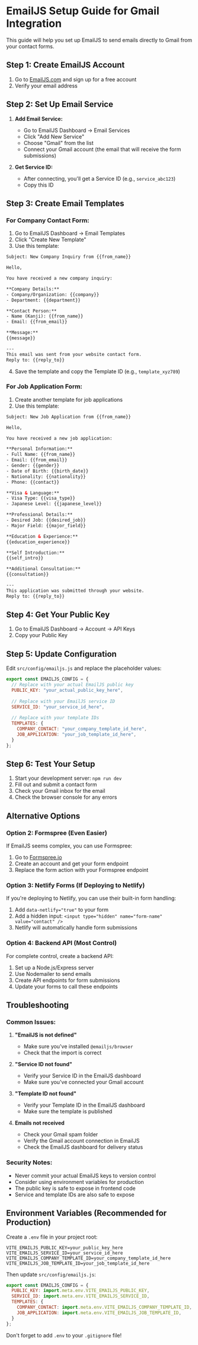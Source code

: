 # EmailJS Setup Guide for Gmail Integration

This guide will help you set up EmailJS to send emails directly to Gmail from your contact forms.

## Step 1: Create EmailJS Account

1. Go to [EmailJS.com](https://www.emailjs.com/) and sign up for a free account
2. Verify your email address

## Step 2: Set Up Email Service

1. **Add Email Service:**
   - Go to EmailJS Dashboard → Email Services
   - Click "Add New Service"
   - Choose "Gmail" from the list
   - Connect your Gmail account (the email that will receive the form submissions)

2. **Get Service ID:**
   - After connecting, you'll get a Service ID (e.g., `service_abc123`)
   - Copy this ID

## Step 3: Create Email Templates

### For Company Contact Form:
1. Go to EmailJS Dashboard → Email Templates
2. Click "Create New Template"
3. Use this template:

```html
Subject: New Company Inquiry from {{from_name}}

Hello,

You have received a new company inquiry:

**Company Details:**
- Company/Organization: {{company}}
- Department: {{department}}

**Contact Person:**
- Name (Kanji): {{from_name}}
- Email: {{from_email}}

**Message:**
{{message}}

---
This email was sent from your website contact form.
Reply to: {{reply_to}}
```

4. Save the template and copy the Template ID (e.g., `template_xyz789`)

### For Job Application Form:
1. Create another template for job applications
2. Use this template:

```html
Subject: New Job Application from {{from_name}}

Hello,

You have received a new job application:

**Personal Information:**
- Full Name: {{from_name}}
- Email: {{from_email}}
- Gender: {{gender}}
- Date of Birth: {{birth_date}}
- Nationality: {{nationality}}
- Phone: {{contact}}

**Visa & Language:**
- Visa Type: {{visa_type}}
- Japanese Level: {{japanese_level}}

**Professional Details:**
- Desired Job: {{desired_job}}
- Major Field: {{major_field}}

**Education & Experience:**
{{education_experience}}

**Self Introduction:**
{{self_intro}}

**Additional Consultation:**
{{consultation}}

---
This application was submitted through your website.
Reply to: {{reply_to}}
```

## Step 4: Get Your Public Key

1. Go to EmailJS Dashboard → Account → API Keys
2. Copy your Public Key

## Step 5: Update Configuration

Edit `src/config/emailjs.js` and replace the placeholder values:

```javascript
export const EMAILJS_CONFIG = {
  // Replace with your actual EmailJS public key
  PUBLIC_KEY: "your_actual_public_key_here",
  
  // Replace with your EmailJS service ID
  SERVICE_ID: "your_service_id_here",
  
  // Replace with your template IDs
  TEMPLATES: {
    COMPANY_CONTACT: "your_company_template_id_here",
    JOB_APPLICATION: "your_job_template_id_here",
  }
};
```

## Step 6: Test Your Setup

1. Start your development server: `npm run dev`
2. Fill out and submit a contact form
3. Check your Gmail inbox for the email
4. Check the browser console for any errors

## Alternative Options

### Option 2: Formspree (Even Easier)
If EmailJS seems complex, you can use Formspree:

1. Go to [Formspree.io](https://formspree.io/)
2. Create an account and get your form endpoint
3. Replace the form action with your Formspree endpoint

### Option 3: Netlify Forms (If Deploying to Netlify)
If you're deploying to Netlify, you can use their built-in form handling:

1. Add `data-netlify="true"` to your form
2. Add a hidden input: `<input type="hidden" name="form-name" value="contact" />`
3. Netlify will automatically handle form submissions

### Option 4: Backend API (Most Control)
For complete control, create a backend API:

1. Set up a Node.js/Express server
2. Use Nodemailer to send emails
3. Create API endpoints for form submissions
4. Update your forms to call these endpoints

## Troubleshooting

### Common Issues:

1. **"EmailJS is not defined"**
   - Make sure you've installed `@emailjs/browser`
   - Check that the import is correct

2. **"Service ID not found"**
   - Verify your Service ID in the EmailJS dashboard
   - Make sure you've connected your Gmail account

3. **"Template ID not found"**
   - Verify your Template ID in the EmailJS dashboard
   - Make sure the template is published

4. **Emails not received**
   - Check your Gmail spam folder
   - Verify the Gmail account connection in EmailJS
   - Check the EmailJS dashboard for delivery status

### Security Notes:

- Never commit your actual EmailJS keys to version control
- Consider using environment variables for production
- The public key is safe to expose in frontend code
- Service and template IDs are also safe to expose

## Environment Variables (Recommended for Production)

Create a `.env` file in your project root:

```env
VITE_EMAILJS_PUBLIC_KEY=your_public_key_here
VITE_EMAILJS_SERVICE_ID=your_service_id_here
VITE_EMAILJS_COMPANY_TEMPLATE_ID=your_company_template_id_here
VITE_EMAILJS_JOB_TEMPLATE_ID=your_job_template_id_here
```

Then update `src/config/emailjs.js`:

```javascript
export const EMAILJS_CONFIG = {
  PUBLIC_KEY: import.meta.env.VITE_EMAILJS_PUBLIC_KEY,
  SERVICE_ID: import.meta.env.VITE_EMAILJS_SERVICE_ID,
  TEMPLATES: {
    COMPANY_CONTACT: import.meta.env.VITE_EMAILJS_COMPANY_TEMPLATE_ID,
    JOB_APPLICATION: import.meta.env.VITE_EMAILJS_JOB_TEMPLATE_ID,
  }
};
```

Don't forget to add `.env` to your `.gitignore` file! 